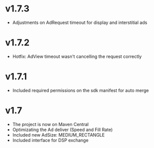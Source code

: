 v1.7.3
===

* Adjustments on AdRequest timeout for display and interstitial ads

v1.7.2
===

* Hotfix: AdView timeout wasn't cancelling the request correctly

v1.7.1
===

* Included required permissions on the sdk manifest for auto merge


v1.7
===

* The project is now on Maven Central
* Optimizating the Ad deliver (Speed and Fill Rate)
* Included new AdSize: MEDIUM_RECTANGLE
* Included interface for DSP exchange

